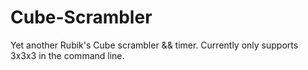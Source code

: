 # Cube-Scrambler

Yet another Rubik's Cube scrambler && timer. Currently only supports 3x3x3 in the command line.
